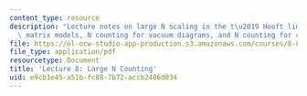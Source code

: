 ```yaml
---
content_type: resource
description: "Lecture notes on large N scaling in the t\u2019 Hooft limit of quantum\
  \ matrix models, N counting for vacuum diagrams, and N counting for correlators."
file: https://ol-ocw-studio-app-production.s3.amazonaws.com/courses/8-821-string-theory-fall-2008/e9cb1e45a51bfc887b72accb2486d034_lecture08.pdf
file_type: application/pdf
resourcetype: Document
title: 'Lecture 8: Large N Counting'
uid: e9cb1e45-a51b-fc88-7b72-accb2486d034
---
```

